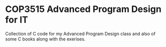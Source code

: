 # COP3515 Advanced Program Design for IT
Collection of C code for my Advanced Program Design class and also of some C books along with the exerises.
